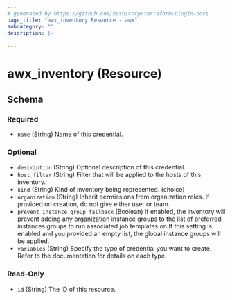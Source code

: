 ```yaml
---
# generated by https://github.com/hashicorp/terraform-plugin-docs
page_title: "awx_inventory Resource - awx"
subcategory: ""
description: |-
  
---
```


# awx_inventory (Resource)





<!-- schema generated by tfplugindocs -->
## Schema

### Required

- `name` (String) Name of this credential.

### Optional

- `description` (String) Optional description of this credential.
- `host_filter` (String) Filter that will be applied to the hosts of this inventory.
- `kind` (String) Kind of inventory being represented. (choice)
- `organization` (String) Inherit permissions from organization roles. If provided on creation, do not give either user or team.
- `prevent_instance_group_fallback` (Boolean) If enabled, the inventory will prevent adding any organization instance groups to the list of preferred instances groups to run associated job templates on.If this setting is enabled and you provided an empty list, the global instance groups will be applied.
- `variables` (String) Specify the type of credential you want to create. Refer to the documentation for details on each type.

### Read-Only

- `id` (String) The ID of this resource.
